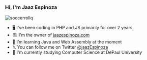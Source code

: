 ### Hi, I'm Jaaz Espinoza

![soccerrollq](https://github.com/jaaz10/jaaz10/assets/57018370/dcdaaef6-a996-480a-9a91-d0efbfff8e4d)


- 🖥️ I've been coding in PHP and JS primarily for over 2 years
- 🏗️ I'm the owner of [jaazespinoza.com](https://jaazespinoza.com/)
- 🦀 I’m learning Java and Web Assembly at the moment
- 𝕏 You can follow me on Twitter [@jaazEspinoza](https://twitter.com/jaazEspinoza)
- 🏫 I'm currently studying Computer Science at DePaul University


